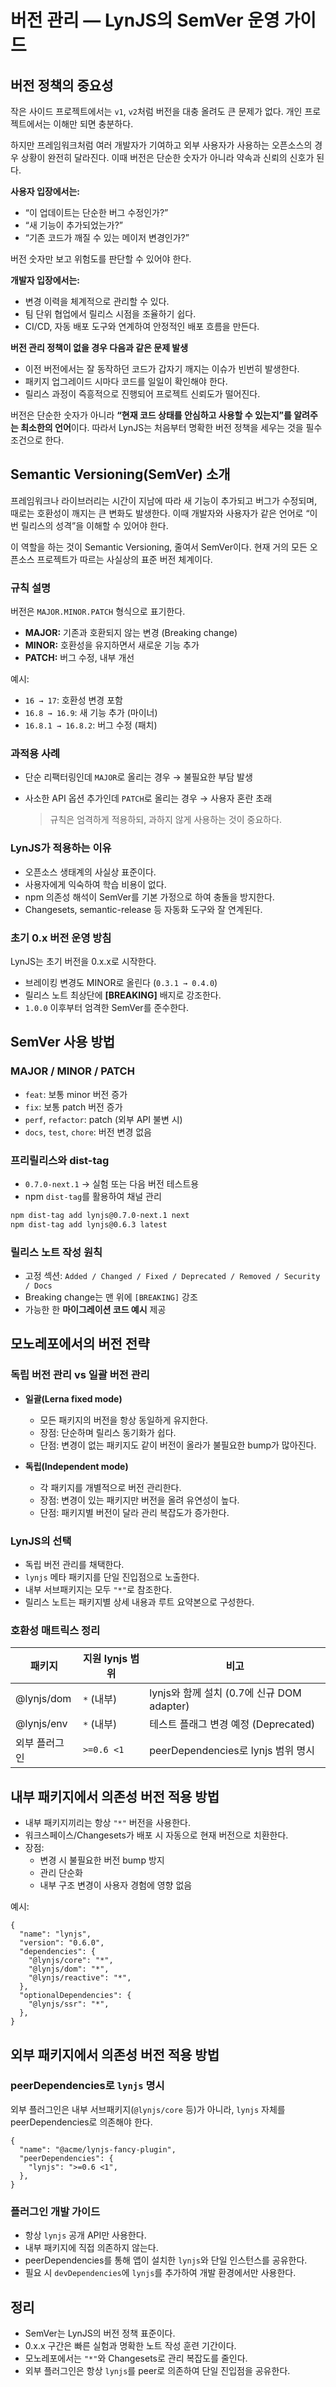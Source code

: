 # 버전 관리 — LynJS의 SemVer 운영 가이드

## 버전 정책의 중요성

작은 사이드 프로젝트에서는 `v1`, `v2`처럼 버전을 대충 올려도 큰 문제가 없다. 개인 프로젝트에서는 이해만 되면 충분하다.

하지만 프레임워크처럼 여러 개발자가 기여하고 외부 사용자가 사용하는 오픈소스의 경우 상황이 완전히 달라진다. 이때 버전은
단순한 숫자가 아니라 약속과 신뢰의 신호가 된다.

**사용자 입장에서는:**

- “이 업데이트는 단순한 버그 수정인가?”
- “새 기능이 추가되었는가?”
- “기존 코드가 깨질 수 있는 메이저 변경인가?”

버전 숫자만 보고 위험도를 판단할 수 있어야 한다.

**개발자 입장에서는:**

- 변경 이력을 체계적으로 관리할 수 있다.
- 팀 단위 협업에서 릴리스 시점을 조율하기 쉽다.
- CI/CD, 자동 배포 도구와 연계하여 안정적인 배포 흐름을 만든다.

**버전 관리 정책이 없을 경우 다음과 같은 문제 발생**

- 이전 버전에서는 잘 동작하던 코드가 갑자기 깨지는 이슈가 빈번히 발생한다.
- 패키지 업그레이드 시마다 코드를 일일이 확인해야 한다.
- 릴리스 과정이 즉흥적으로 진행되어 프로젝트 신뢰도가 떨어진다.

버전은 단순한 숫자가 아니라 **“현재 코드 상태를 안심하고 사용할 수 있는지”를 알려주는 최소한의 언어**이다. 따라서
LynJS는 처음부터 명확한 버전 정책을 세우는 것을 필수 조건으로 한다.

## Semantic Versioning(SemVer) 소개

프레임워크나 라이브러리는 시간이 지남에 따라 새 기능이 추가되고 버그가 수정되며, 때로는 호환성이 깨지는 큰 변화도
발생한다. 이때 개발자와 사용자가 같은 언어로 “이번 릴리스의 성격”을 이해할 수 있어야 한다.

이 역할을 하는 것이 Semantic Versioning, 줄여서 SemVer이다. 현재 거의 모든 오픈소스 프로젝트가 따르는 사실상의 표준 버전
체계이다.

### 규칙 설명

버전은 `MAJOR.MINOR.PATCH` 형식으로 표기한다.

- **MAJOR:** 기존과 호환되지 않는 변경 (Breaking change)
- **MINOR:** 호환성을 유지하면서 새로운 기능 추가
- **PATCH:** 버그 수정, 내부 개선

예시:

- `16 → 17`: 호환성 변경 포함
- `16.8 → 16.9`: 새 기능 추가 (마이너)
- `16.8.1 → 16.8.2`: 버그 수정 (패치)

### 과적용 사례

- 단순 리팩터링인데 `MAJOR`로 올리는 경우 → 불필요한 부담 발생
- 사소한 API 옵션 추가인데 `PATCH`로 올리는 경우 → 사용자 혼란 초래

  > 규칙은 엄격하게 적용하되, 과하지 않게 사용하는 것이 중요하다.

### LynJS가 적용하는 이유

- 오픈소스 생태계의 사실상 표준이다.
- 사용자에게 익숙하여 학습 비용이 없다.
- npm 의존성 해석이 SemVer를 기본 가정으로 하여 충돌을 방지한다.
- Changesets, semantic-release 등 자동화 도구와 잘 연계된다.

### 초기 0.x 버전 운영 방침

LynJS는 초기 버전을 0.x.x로 시작한다.

- 브레이킹 변경도 MINOR로 올린다 (`0.3.1 → 0.4.0`)
- 릴리스 노트 최상단에 **[BREAKING]** 배지로 강조한다.
- `1.0.0` 이후부터 엄격한 SemVer를 준수한다.

## SemVer 사용 방법

### MAJOR / MINOR / PATCH

- `feat`: 보통 minor 버전 증가
- `fix`: 보통 patch 버전 증가
- `perf`, `refactor`: patch (외부 API 불변 시)
- `docs`, `test`, `chore`: 버전 변경 없음

### 프리릴리스와 dist-tag

- `0.7.0-next.1` → 실험 또는 다음 버전 테스트용
- npm `dist-tag`를 활용하여 채널 관리

```bash
npm dist-tag add lynjs@0.7.0-next.1 next
npm dist-tag add lynjs@0.6.3 latest
```

### 릴리스 노트 작성 원칙

- 고정 섹션: `Added / Changed / Fixed / Deprecated / Removed / Security / Docs`
- Breaking change는 맨 위에 `[BREAKING]` 강조
- 가능한 한 **마이그레이션 코드 예시** 제공

## 모노레포에서의 버전 전략

### 독립 버전 관리 vs 일괄 버전 관리

- **일괄(Lerna fixed mode)**
  - 모든 패키지의 버전을 항상 동일하게 유지한다.
  - 장점: 단순하며 릴리스 동기화가 쉽다.
  - 단점: 변경이 없는 패키지도 같이 버전이 올라가 불필요한 bump가 많아진다.

- **독립(Independent mode)**
  - 각 패키지를 개별적으로 버전 관리한다.
  - 장점: 변경이 있는 패키지만 버전을 올려 유연성이 높다.
  - 단점: 패키지별 버전이 달라 관리 복잡도가 증가한다.

### LynJS의 선택

- 독립 버전 관리를 채택한다.
- `lynjs` 메타 패키지를 단일 진입점으로 노출한다.
- 내부 서브패키지는 모두 `"*"`로 참조한다.
- 릴리스 노트는 패키지별 상세 내용과 루트 요약본으로 구성한다.

### 호환성 매트릭스 정리

| 패키지        | 지원 lynjs 범위 | 비고                                       |
| ------------- | --------------- | ------------------------------------------ |
| @lynjs/dom    | `*` (내부)      | lynjs와 함께 설치 (0.7에 신규 DOM adapter) |
| @lynjs/env    | `*` (내부)      | 테스트 플래그 변경 예정 (Deprecated)       |
| 외부 플러그인 | `>=0.6 <1`      | peerDependencies로 lynjs 범위 명시         |

## 내부 패키지에서 의존성 버전 적용 방법

- 내부 패키지끼리는 항상 `"*"` 버전을 사용한다.
- 워크스페이스/Changesets가 배포 시 자동으로 현재 버전으로 치환한다.
- 장점:
  - 변경 시 불필요한 버전 bump 방지
  - 관리 단순화
  - 내부 구조 변경이 사용자 경험에 영향 없음

예시:

```jsonc
{
  "name": "lynjs",
  "version": "0.6.0",
  "dependencies": {
    "@lynjs/core": "*",
    "@lynjs/dom": "*",
    "@lynjs/reactive": "*",
  },
  "optionalDependencies": {
    "@lynjs/ssr": "*",
  },
}
```

## 외부 패키지에서 의존성 버전 적용 방법

### peerDependencies로 `lynjs` 명시

외부 플러그인은 내부 서브패키지(`@lynjs/core` 등)가 아니라, `lynjs` 자체를 peerDependencies로 의존해야 한다.

```jsonc
{
  "name": "@acme/lynjs-fancy-plugin",
  "peerDependencies": {
    "lynjs": ">=0.6 <1",
  },
}
```

### 플러그인 개발 가이드

- 항상 `lynjs` 공개 API만 사용한다.
- 내부 패키지에 직접 의존하지 않는다.
- peerDependencies를 통해 앱이 설치한 `lynjs`와 단일 인스턴스를 공유한다.
- 필요 시 `devDependencies`에 `lynjs`를 추가하여 개발 환경에서만 사용한다.

## 정리

- SemVer는 LynJS의 버전 정책 표준이다.
- 0.x.x 구간은 빠른 실험과 명확한 노트 작성 훈련 기간이다.
- 모노레포에서는 `"*"`와 Changesets로 관리 복잡도를 줄인다.
- 외부 플러그인은 항상 `lynjs`를 peer로 의존하여 단일 진입점을 공유한다.
